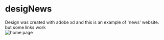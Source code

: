 # desigNews
 Design was created with adobe xd and this is an example of 'news' website. but some links work <br/>
 ![home page](https://github.com/AsimanQedirov/desigNews/blob/master/images/Ehtiyyat%402x.png)
 
